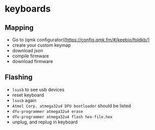 # keyboards

## Mapping

- Go to (qmk configurator)[https://config.qmk.fm/#/keebio/foldkb/]
- create your custom keymap
- download json
- compile firmware
- download firmware

## Flashing

- `lsusb` to see usb devices
- reset keyboard
- `lsusb` again
- `Atmel Corp. atmega32u4 DFU bootloader` should be listed
- `dfu-programmer atmega32u4 erase` 
- `dfu-programmer atmega32u4 flash hex-file.hex`
- unplug, and replug in keyboard
